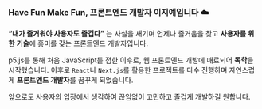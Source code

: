 ### Have Fun Make Fun, 프론트엔드 개발자 이지예입니다 ☁️

**“내가 즐거워야 사용자도 즐겁다”** 는 사실을 새기며 언제나 즐거움을 찾고 **사용자를 위한 기술**에 흥미를 갖는 프론트엔드 개발자입니다.

p5.js를 통해 처음 JavaScript를 접한 이후로, 웹 프론트엔드 개발에 매료되어 **독학**을 시작했습니다. 
이후로 `React`나 `Next.js`를 활용한 프로젝트를 다수 진행하며 자연스럽게 **프론트엔드 개발자**를 꿈꾸게 되었습니다.

앞으로도 사용자의 입장에서 생각하여 끊임없이 고민하고 즐겁게 개발하길 원합니다.

<!--
![Anurag's GitHub stats](https://github-readme-stats.vercel.app/api?username=jiyeeeah&theme=graywhite) 
-->
